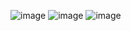 ![image](https://github.com/user-attachments/assets/b8985f90-c600-46f7-b343-38f6bab739e0)
![image](https://github.com/user-attachments/assets/35b713d5-de6d-4c68-b76c-9a1db19da007)
![image](https://github.com/user-attachments/assets/4c9bdae3-b9b1-4db6-8abe-708e52c362a4)
